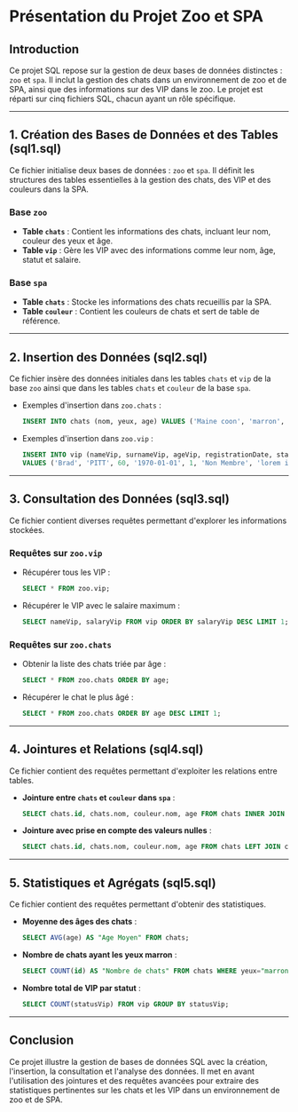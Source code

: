 # Présentation du Projet Zoo et SPA

## Introduction
Ce projet SQL repose sur la gestion de deux bases de données distinctes : `zoo` et `spa`. Il inclut la gestion des chats dans un environnement de zoo et de SPA, ainsi que des informations sur des VIP dans le zoo. Le projet est réparti sur cinq fichiers SQL, chacun ayant un rôle spécifique.

---

## 1. Création des Bases de Données et des Tables (sql1.sql)

Ce fichier initialise deux bases de données : `zoo` et `spa`. Il définit les structures des tables essentielles à la gestion des chats, des VIP et des couleurs dans la SPA.

### Base `zoo`
- **Table `chats`** : Contient les informations des chats, incluant leur nom, couleur des yeux et âge.
- **Table `vip`** : Gère les VIP avec des informations comme leur nom, âge, statut et salaire.

### Base `spa`
- **Table `chats`** : Stocke les informations des chats recueillis par la SPA.
- **Table `couleur`** : Contient les couleurs de chats et sert de table de référence.

---

## 2. Insertion des Données (sql2.sql)

Ce fichier insère des données initiales dans les tables `chats` et `vip` de la base `zoo` ainsi que dans les tables `chats` et `couleur` de la base `spa`.

- Exemples d'insertion dans `zoo.chats` :
  ```sql
  INSERT INTO chats (nom, yeux, age) VALUES ('Maine coon', 'marron', 20);
  ```
- Exemples d'insertion dans `zoo.vip` :
  ```sql
  INSERT INTO vip (nameVip, surnameVip, ageVip, registrationDate, state, statusVip, resumeVip, salaryVip)
  VALUES ('Brad', 'PITT', 60, '1970-01-01', 1, 'Non Membre', 'lorem ipsum', 2000000);
  ```

---

## 3. Consultation des Données (sql3.sql)

Ce fichier contient diverses requêtes permettant d'explorer les informations stockées.

### Requêtes sur `zoo.vip`
- Récupérer tous les VIP :
  ```sql
  SELECT * FROM zoo.vip;
  ```
- Récupérer le VIP avec le salaire maximum :
  ```sql
  SELECT nameVip, salaryVip FROM vip ORDER BY salaryVip DESC LIMIT 1;
  ```

### Requêtes sur `zoo.chats`
- Obtenir la liste des chats triée par âge :
  ```sql
  SELECT * FROM zoo.chats ORDER BY age;
  ```
- Récupérer le chat le plus âgé :
  ```sql
  SELECT * FROM zoo.chats ORDER BY age DESC LIMIT 1;
  ```

---

## 4. Jointures et Relations (sql4.sql)

Ce fichier contient des requêtes permettant d'exploiter les relations entre tables.

- **Jointure entre `chats` et `couleur` dans `spa`** :
  ```sql
  SELECT chats.id, chats.nom, couleur.nom, age FROM chats INNER JOIN couleur ON chats.couleur_id = couleur.id;
  ```
- **Jointure avec prise en compte des valeurs nulles** :
  ```sql
  SELECT chats.id, chats.nom, couleur.nom, age FROM chats LEFT JOIN couleur ON chats.couleur_id = couleur.id;
  ```

---

## 5. Statistiques et Agrégats (sql5.sql)

Ce fichier contient des requêtes permettant d'obtenir des statistiques.

- **Moyenne des âges des chats** :
  ```sql
  SELECT AVG(age) AS "Age Moyen" FROM chats;
  ```
- **Nombre de chats ayant les yeux marron** :
  ```sql
  SELECT COUNT(id) AS "Nombre de chats" FROM chats WHERE yeux="marron";
  ```
- **Nombre total de VIP par statut** :
  ```sql
  SELECT COUNT(statusVip) FROM vip GROUP BY statusVip;
  ```

---

## Conclusion

Ce projet illustre la gestion de bases de données SQL avec la création, l'insertion, la consultation et l'analyse des données. Il met en avant l'utilisation des jointures et des requêtes avancées pour extraire des statistiques pertinentes sur les chats et les VIP dans un environnement de zoo et de SPA.


